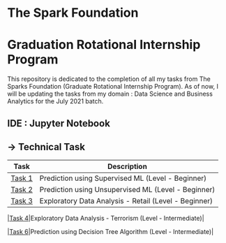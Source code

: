 # The Spark Foundation
# Graduation Rotational Internship Program
This repository is dedicated to the completion of all my tasks from The Sparks Foundation (Graduate Rotational Internship Program). As of now, I will be updating the tasks from my domain : Data Science and Business Analytics for the July 2021 batch.

## IDE : Jupyter Notebook

## -> Technical Task  

|Task|Description|
|---|---|
|[Task 1](https://github.com/VaibhavBichave/TSF-GRIP/tree/main/TSF%20Task-1)|Prediction using Supervised ML (Level - Beginner)|
|[Task 2](https://github.com/VaibhavBichave/TSF-GRIP/tree/main/TSF%20Task-2)|Prediction using Unsupervised ML (Level - Beginner)|
|[Task 3](https://github.com/VaibhavBichave/TSF-GRIP/tree/main/TSF%20Task-3)|Exploratory Data Analysis - Retail (Level - Beginner)|

|[Task 4](https://github.com/VaibhavBichave/TSF-GRIP/tree/main/TSF%20Task-4)|Exploratory Data Analysis - Terrorism (Level - Intermediate)|

|[Task 6](https://github.com/VaibhavBichave/TSF-GRIP/tree/main/TSF%20Task-6)|Prediction using Decision Tree Algorithm (Level - Intermediate)|




